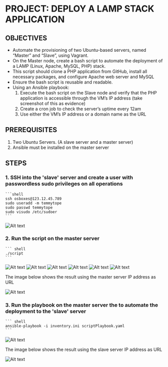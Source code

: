 # PROJECT: DEPLOY A LAMP STACK APPLICATION

## OBJECTIVES

* Automate the provisioning of two Ubuntu-based servers, named “Master” and “Slave”, using Vagrant.
* On the Master node, create a bash script to automate the deployment of a LAMP (Linux, Apache, MySQL, PHP) stack.
* This script should clone a PHP application from GitHub, install all necessary packages, and configure Apache web server and MySQL
* Ensure the bash script is reusable and readable.
* Using an Ansible playbook:
    1. Execute the bash script on the Slave node and verify that the PHP application is accessible through the VM’s IP address (take screenshot of this as evidence)
    2. Create a cron job to check the server’s uptime every 12am
    3. Use either the VM’s IP address or a domain name as the URL

## PREREQUISITES

1. Two Ubuntu Servers. (A slave server and a master server)
2. Ansible must be installed on the master server

## STEPS

### 1. SSH into the 'slave' server and create a user with passwordless sudo privileges on all operations

    ```shell
    ssh osboxes@123.12.45.789
    sudo useradd -m temmytope
    sudo passwd temmytope
    sudo visudo /etc/sudoer
    ```
![Alt text](./images/passwdless_sudo_user.png)

### 2. Run the script on the master server

    ``` shell
    ./script
    ```
![Alt text](./images/script1.png)
![Alt text](./images/script2.png)
![Alt text](./images/script3.png)
![Alt text](./images/script4.png)
![Alt text](./images/script5.png)
![Alt text](./images/script6.png)

The image below shows the result using the master server IP address as URL

![Alt text](./images/laravelpageMaster.png)

### 3. Run the playbook on the master server the to automate  the deployment to the 'slave' server

    ``` shell
    ansible-playbook -i inventory.ini scriptPlaybook.yaml
    ```
![Alt text](./images/playbookscreen.png)

The image below shows the result using the slave server IP address as URL

![Alt text](./images/slaveip.png)
